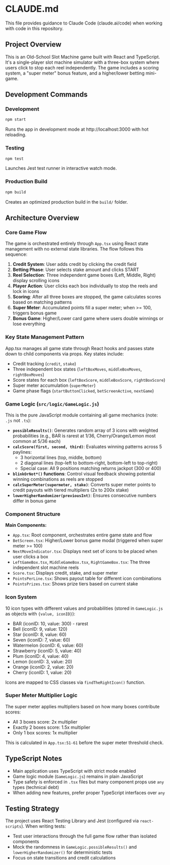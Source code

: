 # CLAUDE.md

This file provides guidance to Claude Code (claude.ai/code) when working with code in this repository.

## Project Overview

This is an Old-School Slot Machine game built with React and TypeScript. It's a single-player slot machine simulator with a three-box system where users click to stop each reel independently. The game includes a scoring system, a "super meter" bonus feature, and a higher/lower betting mini-game.

## Development Commands

### Development
```bash
npm start
```
Runs the app in development mode at http://localhost:3000 with hot reloading.

### Testing
```bash
npm test
```
Launches Jest test runner in interactive watch mode.

### Production Build
```bash
npm build
```
Creates an optimized production build in the `build/` folder.

## Architecture Overview

### Core Game Flow
The game is orchestrated entirely through `App.tsx` using React state management with no external state libraries. The flow follows this sequence:

1. **Credit System**: User adds credit by clicking the credit field
2. **Betting Phase**: User selects stake amount and clicks START
3. **Reel Selection**: Three independent game boxes (Left, Middle, Right) display scrolling icons
4. **Player Action**: User clicks each box individually to stop the reels and lock in icons
5. **Scoring**: After all three boxes are stopped, the game calculates scores based on matching patterns
6. **Super Meter**: Accumulated points fill a super meter; when >= 100, triggers bonus game
7. **Bonus Game**: Higher/Lower card game where users double winnings or lose everything

### Key State Management Pattern
App.tsx manages all game state through React hooks and passes state down to child components via props. Key states include:
- Credit tracking (`credit`, `stake`)
- Three independent box states (`leftBoxMoves`, `middleBoxMoves`, `rightBoxMoves`)
- Score states for each box (`leftBoxScore`, `middleBoxScore`, `rightBoxScore`)
- Super meter accumulation (`superMeter`)
- Game phase flags (`startButtonClicked`, `betScreenActive`, `nextGame`)

### Game Logic (`src/logic/GameLogic.js`)
This is the pure JavaScript module containing all game mechanics (note: `.js` not `.ts`):

- **`possibleResults()`**: Generates random array of 3 icons with weighted probabilities (e.g., BAR is rarest at 1/36, Cherry/Orange/Lemon most common at 5/36 each)
- **`calcScore(first, second, third)`**: Evaluates winning patterns across 5 paylines:
  - 3 horizontal lines (top, middle, bottom)
  - 2 diagonal lines (top-left to bottom-right, bottom-left to top-right)
  - Special case: All 9 positions matching returns jackpot (300 or 400)
- **`blinkOrNot*()` functions**: Control visual feedback showing potential winning combinations as reels are stopped
- **`calcSuperMeter(supermeter, stake)`**: Converts super meter points to credit payouts with tiered multipliers (2x to 200x stake)
- **`lowerHigherRandomizer(previousInt)`**: Ensures consecutive numbers differ in bonus game

### Component Structure

**Main Components:**
- `App.tsx`: Root component, orchestrates entire game state and flow
- `BetScreen.tsx`: Higher/Lower bonus game modal (triggered when super meter >= 100)
- `NextMoveIndicator.tsx`: Displays next set of icons to be placed when user clicks a box
- `LeftGameBox.tsx`, `MiddleGameBox.tsx`, `RightGameBox.tsx`: The three independent slot machine reels
- `Score.tsx`: Displays credit, stake, and super meter
- `PointsPerLine.tsx`: Shows payout table for different icon combinations
- `PointsPrizes.tsx`: Shows prize tiers based on current stake

### Icon System
10 icon types with different values and probabilities (stored in `GameLogic.js` as objects with `{value, iconID}`):
- BAR (iconID: 10, value: 300) - rarest
- Bell (iconID: 9, value: 120)
- Star (iconID: 8, value: 60)
- Seven (iconID: 7, value: 60)
- Watermelon (iconID: 6, value: 60)
- Strawberry (iconID: 5, value: 40)
- Plum (iconID: 4, value: 40)
- Lemon (iconID: 3, value: 20)
- Orange (iconID: 2, value: 20)
- Cherry (iconID: 1, value: 20)

Icons are mapped to CSS classes via `findTheRightIcon()` function.

### Super Meter Multiplier Logic
The super meter applies multipliers based on how many boxes contribute scores:
- All 3 boxes score: 2x multiplier
- Exactly 2 boxes score: 1.5x multiplier
- Only 1 box scores: 1x multiplier

This is calculated in `App.tsx:51-61` before the super meter threshold check.

## TypeScript Notes

- Main application uses TypeScript with strict mode enabled
- Game logic module (`GameLogic.js`) remains in plain JavaScript
- Type safety is enforced in `.tsx` files but many component props use `any` types (technical debt)
- When adding new features, prefer proper TypeScript interfaces over `any`

## Testing Strategy

The project uses React Testing Library and Jest (configured via `react-scripts`). When writing tests:
- Test user interactions through the full game flow rather than isolated components
- Mock the randomness in `GameLogic.possibleResults()` and `lowerHigherRandomizer()` for deterministic tests
- Focus on state transitions and credit calculations
